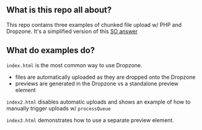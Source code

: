 ## What is this repo all about?

This repo contains three examples of chunked file upload w/ PHP and Dropzone.
It's a simplified version of this [SO answer](https://stackoverflow.com/questions/56156402/how-to-concatenate-chunked-file-uploads-from-dropzone-js-with-php)


## What do examples do?

`index.html` is the most common way to use Dropzone.
* files are automatically uploaded as they are dropped onto the Dropzone
* previews are generated in the Dropzone vs a standalone preview element

`index2.html` disables automatic uploads and shows an example of how to manually trigger uploads w/
`processQueue`

`index3.html` demonstrates how to use a separate preview element.